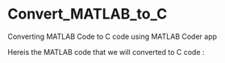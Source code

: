 # Convert_MATLAB_to_C
Converting MATLAB Code to C code using MATLAB Coder app

Hereis the MATLAB code that we will converted to C code :
